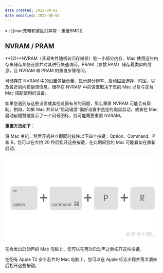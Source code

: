 ```yaml
---
date created: 2022-08-02
date modified: 2022-08-02
---
```


x:: [[mac充电和键盘灯异常 - 重置SMC]]

## NVRAM / PRAM

**[2]**NVRAM（非易失性随机访问存储器）是一小部分内存，Mac 使用这些内存来储存某些设置并对其进行快速访问。PRAM（参数 RAM）储存着类似的信息，且 NVRAM 和 PRAM 的重置步骤相同。

可储存在 NVRAM 中的设置包括音量、显示屏分辨率、启动磁盘选择、时区，以及最近的内核崩溃信息。储存在 NVRAM 中的设置取决于您的 Mac 以及与这台 Mac 搭配使用的设备。

如果您遇到与这些设置或其他设置有关的问题，那么重置 NVRAM 可能会有帮助。例如，如果 Mac 并非从“启动磁盘”偏好设置中选定的磁盘启动，或者在 Mac 启动前短暂地显示了一个问号图标，则可能需要重置 NVRAM。

**重置方法如下：**

将 Mac 关机，然后开机并立即同时按住以下四个按键：Option、Command、P 和 R。您可以在大约 20 秒后松开这些按键，在此期间您的 Mac 可能看似在重新启动。

![](Extras/Media/v2-3825418c288d55b266bbd4d23f1c7d2d_r.jpg)

在会发出启动声的 Mac 电脑上，您可以在两次启动声之后松开这些按键。

在配有 Apple T2 安全芯片的 Mac 电脑上，您可以在 Apple 标志出现并再次消失后松开这些按键。
